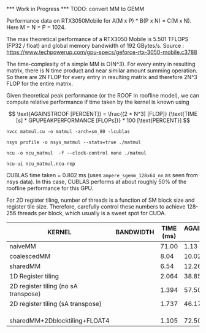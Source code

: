 *** Work in Progress ***
TODO: convert MM to GEMM

Performance data on RTX3050Mobile for A(M x P) * B(P x N) = C(M x N). Here M = N = P = 1024.

The max theoretical performance of a RTX3050 Mobile is 5.501 TFLOPS (FP32 / float) and global memory bandwidth of 192 GBytes/s.
Source : https://www.techpowerup.com/gpu-specs/geforce-rtx-3050-mobile.c3788

The time-complexity of a simple MM is O(N^3). For every entry in resulting matrix, there is N time product and near similar amount summing operation. So there are 2N FLOP for every entry in resulting matrix and therefore 2N^3 FLOP for the entire matrix.

Given theoretical peak performance (or the ROOF in roofline model), we can compute relative performance if time taken by the kernel is known using

$$ \text{AGAINSTROOF [PERCENT]} = \frac{(2 * N^3) [FLOP]} {\text{TIME [s] *  GPUPEAKPERFORMANCE [FLOPs]}} * 100 [\text{PERCENT}] $$

`nvcc matmul.cu -o matmul -arch=sm_80 -lcublas`

`nsys profile -o nsys_matmul --stats=true ./matmul`

`ncu -o ncu_matmul  -f --clock-control none ./matmul`

`ncu-ui ncu_matmul.ncu-rep`


CUBLAS time taken = 0.802 ms (uses `ampere_sgemm_128x64_nn` as seen from nsys data). In this case, CUBLAS performs at about roughly 50% of the roofline performance for this GPU.


For 2D register tiling, number of threads is a function of SM block size and register tile size. Therefore, carefully control these numbers to achieve 128-256 threads per block, which usually is a sweet spot for CUDA.


|KERNEL    				|BANDWIDTH     	|TIME (ms) 	|AGAINST_CUBLAS (%)
| --------------------- 		| ------------- | ------------- | ----------------
|naiveMM   				|		|71.00       	| 1.13
|coalescedMM				|		| 8.04		|10.02
|sharedMM				|	        | 6.54	        |12.26
|1D Register tiling			|	        | 2.064	        |38.85
|2D register tiling (no sA transpose)	|		| 1.394		|57.50
|2D register tiling (sA transpose)	|		| 1.737		|46.17
|					|		|		|
|					|		|		|
|					|		|		|
|sharedMM+2Dblocktiling+FLOAT4		|		| 1.105		|72.50



<!---
Roofline model
![Roofline model plot based on the measured execution times](roofline.png)
-->

